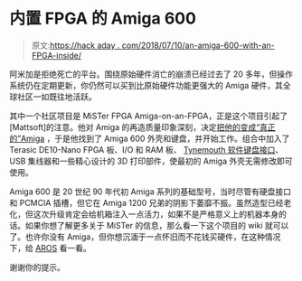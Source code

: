 # 内置 FPGA 的 Amiga 600

> 原文:[https://hack aday . com/2018/07/10/an-amiga-600-with-an-FPGA-inside/](https://hackaday.com/2018/07/10/an-amiga-600-with-an-fpga-inside/)

阿米加是拒绝死亡的平台。围绕原始硬件消亡的崩溃已经过去了 20 多年，但操作系统仍在定期更新，你仍然可以买到比原始硬件功能更强大的 Amiga 硬件，其全球社区一如既往地活跃。

其中一个社区项目是 MiSTer FPGA Amiga-on-an-FPGA，正是这个项目引起了[Mattsoft]的注意。他对 Amiga 的再造质量印象深刻，决定[把他的变成“真正的”Amiga](https://amigalove.com/viewtopic.php?f=6&t=636) ，于是他找到了 Amiga 600 外壳和键盘，并开始工作。组合中加入了 Terasic DE10-Nano FPGA 板、I/O 和 RAM 板、 [Tynemouth 软件键盘接口](http://blog.tynemouthsoftware.co.uk/2017/07/commodore-amiga-600-and-1200-usb-keyboard-kit.html)、USB 集线器和一些精心设计的 3D 打印部件，使最初的 Amiga 外壳无需修改即可使用。

Amiga 600 是 20 世纪 90 年代初 Amiga 系列的基础型号，当时尽管有硬盘接口和 PCMCIA 插槽，但它在 Amiga 1200 兄弟的阴影下萎靡不振。虽然造型已经老化，但这次升级肯定会给机箱注入一点活力，如果不是严格意义上的机器本身的话。如果你想了解更多关于 MiSTer 的信息，那么看一下这个项目的 wiki 就可以了。也许你没有 Amiga，但你想沉湎于一点怀旧而不花钱买硬件，在这种情况下，给 [AROS](https://hackaday.com/2015/10/27/aros-run-an-amiga-os-like-its-1993/) 看一看。

谢谢你的提示。